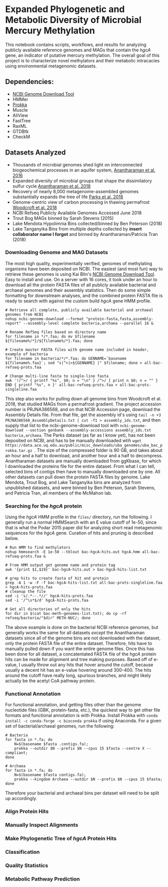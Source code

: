 # Expanded Phylogenetic and Metabolic Diversity of Microbial Mercury Methylation

This notebook contains scripts, workflows, and results for analyzing publicly available reference genomes and MAGs that contain the _hgcA_ gene, an indicator of putative mercury methylation. The overall goal of this project is to characterize novel methylators and their metabolic intracacies using environmental metagenomic datasets. 

## Dependencies: 

- [NCBI Genome Download Tool](https://github.com/kblin/ncbi-genome-download)
- HMMer
- [Prokka](https://github.com/tseemann/prokka) 
- Muscle
- AliView
- FastTree 
- RaxML 
- GTDBtk
- CheckM

## Datasets Analyzed 

- Thousands of microbial genomes shed light on interconnected biogeochemical processes in an aquifer system, [Anantharaman et al. 2016](https://www.nature.com/articles/ncomms13219)
- Expanded diversity of microbial groups that shape the dissimilatory sulfur cycle [Anantharaman et al. 2018](https://www.nature.com/articles/s41396-018-0078-0)
- Recovery of nearly 8,000 metagenome-assembled genomes substantially expands the tree of life [Parks et al. 2018](https://www.nature.com/articles/s41564-017-0012-7)
- Genome-centric view of carbon processing in thawing permafrost [Woodcroft et al. 2018](https://www.nature.com/articles/s41586-018-0338-1)
- NCBI Refseq Publicly Available Genomes Accessed June 2018 
- Trout Bog MAGs binned by Sarah Stevens (2015)
- Lake Mendota Hypolimnia Bins collected/binned by Ben Peterson (2018)
- Lake Tanganyika Bins from multiple depths collected by **insert collaborator name I forgot** and binned by Anantharaman/Patricia Tran (2018)

### Downloading Genome and MAG Datasets

The most high quality, experimentally verified, genomes of methylating organisms have been deposited on NCBI. The easiest (and most fun) way to retrieve these genomes is using Kai Blin's [NCBI Genome Download Tool](https://github.com/kblin/ncbi-genome-download). Easy to install and use. On a server with 16 cores, it took under an hour to download all the protein FASTA files of all publicly available bacterial and archaeal genomes and their assembly statistics. Then do some simple formatting for downstream analyses, and the combined protein FASTA file is ready to search with against the custom build _hgcA_ gene HMM profile. 

```
# Retrieve all complete, publicly available bacterial and archaeal genomes from NCBI
nohup ncbi-genome-download --format "protein-fasta,fasta,assembly-report" --assembly-level complete bacteria,archaea --parallel 16 &

# Rename RefSeq files based on directory name
for filename in */*.faa; do mv $filename ${filename%/*}/${filename%/*}.faa; done

# Create master FASTA files with genome name included in header, example of bacteria
for filename in bacteria/*/*.faa; do GENNAME=`basename ${filename%.faa}`; sed "s|^>|>${GENNAME} |" $filename; done > all-bac-refseq-prots.faa

# Change multi-line fasta to single-line fasta
awk '!/^>/ { printf "%s", $0; n = "\n" } /^>/ { print n $0; n = "" } END { printf "%s", n }' all-bac-refseq-prots.faa > all-bac-prots-singleline.faa
```

This step also works for pulling down all genome bins from Woodcroft et al. 2018, that studied MAGs from a permafrost gradient. The project accession number is PRJNA386568, and on that NCBI Accession page, download the Assembly Details file. From that file, get the assembly id's using `tail -n +3 PRJNA386568_AssemblyDetails.txt | cut -f1 > assembly_ids.txt`, and then supply that list to the ncbi-genome-download tool with `ncbi-genome-download --section genbank --assembly-accessions assembly_ids.txt bacteria,archaea`. The Parks dataset (as far as I know yet), has not been deposited on NCBI, and has to be manually downloaded wtih `wget https://data.ace.uq.edu.au/public/misc_downloads/uba_genomes/uba_bac_prokka.tar.gz `. The size of the compressed folder is 90 GB, and takes about an hour and a half to download, and another hour and a half to decompress. Anantharaman datasets are manually downloaded from ggKbase, for which I downloaded the proteins file for the entire dataset. From what I can tell, selected bins of contigs then have to manually downloaded one by one. All other datasets can pull down the protein FASTA files by genome. Lake Mendota, Trout Bog, and Lake Tanganyika bins are analyzed from unpublished datasets, and were binned by Ben Peterson, Sarah Stevens, and Patricia Tran, all members of the McMahon lab. 

### Searching for the _hgcA_ protein

Using the _hgcA_ HMM profile in the `files/` directory, run the following. I generally run a normal HMMSearch with an E value cutoff of 1e-50, since that is what the Podar 2015 paper did for analyzing short read metagenomic sequences for the _hgcA_ gene. Curation of hits and pruning is described below. 

```
# Run HMM to find methylators
nohup hmmsearch -E 1e-50 --tblout bac-hgcA-hits.out hgcA.hmm all-bac-refseq-prots.faa &

# From HMM output get genome name and protein tag
awk '{print $1,$19}' bac-hgcA-hits.out > bac-hgcA-hits-list.txt

# grep hits to create fasta of hit and protein
grep -A 1 -w -F -f bac-hgcA-hits-list.txt all-bac-prots-singleline.faa > hgcA-hits-prots.faa
# cleanup the file
sed -i 's/.*--.*//' hgcA-hits-prots.faa
sed -i '/^\s*$/d' hgcA-hits-prots.faa

# Get all directories of only the hits
for dir in $(cat bac-meth-genomes-list.txt); do cp -rf refseq/bacteria/"$dir" METH-NUC/; done
```

The above example is done on the bacterial NCBI reference genomes, but generally works the same for all datasets *except* the Anantharaman datasets since all of the genome bins are not downloaded with the dataset, only the protein FASTA file of the entire dataset. Therefore, hits have to manually pulled down if you want the entire genome files. Once this has been done for all dataset, a concatentated FASTA file of the _hgcA_ protein hits can be made for alignment and tree making purposes. Based off of e-value, I usually throw out any hits that hover around the cutoff, because usually a decent hit has an e-value hovering around 300-400. The hits around the cutoff have really long, spurious branches, and might likely actually be the acetyl CoA pathway protein. 

### Functional Annotation 

For functional annotation, and getting files other than the genome nucleotide files (GBK, protein-fasta, etc.), the quickest way to get other file formats and functional annotation is with Prokka. Install Prokka with `conda install -c conda-forge -c bioconda prokka` if using Anaconda. For a given set of bacterial/archaeal genomes, run the following: 

```
# Bacteria
for fasta in *.fa; do
    N=$(basename $fasta .contigs.fa);
    prokka --outdir $N --prefix $N --cpus 15 $fasta --centre X --compliant;
done

# Archaea
for fasta in *.fa; do
    N=$(basename $fasta contigs.fa);
    prokka --kingdom Archaea --outdir $N --prefix $N --cpus 15 $fasta;
done
```

Therefore your bacterial and archaeal bins per dataset will need to be split up accordingly. 


### Align Protein Hits 

### Manually Inspect Alignments 

### Make Phylogenetic Tree of _hgcA_ Protein Hits 

### Classification 

### Quality Statistics 

### Metabolic Pathway Prediction 

